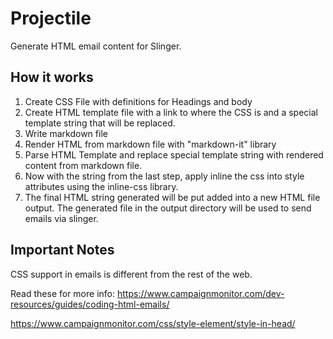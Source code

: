 # Projectile
Generate HTML email content for Slinger. 

## How it works
1. Create CSS File with definitions for Headings and body
2. Create HTML template file with a link to where the CSS is and a special template string that will be replaced.
3. Write markdown file
4. Render HTML from markdown file with "markdown-it" library
5. Parse HTML Template and replace special template string with rendered content from markdown file.
6. Now with the string from the last step, apply inline the css into style attributes using the inline-css library.
7. The final HTML string generated will be put added into a new HTML file output. The generated file in the output directory will be used to send emails via slinger.

## Important Notes
CSS support in emails is different from the rest of the web.

Read these for more info:
https://www.campaignmonitor.com/dev-resources/guides/coding-html-emails/

https://www.campaignmonitor.com/css/style-element/style-in-head/
